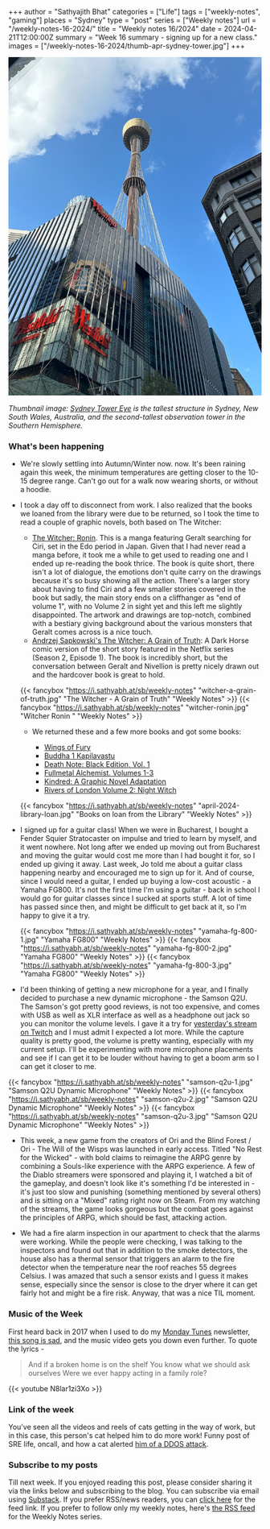 +++
author = "Sathyajith Bhat"
categories = ["Life"]
tags = ["weekly-notes", "gaming"]
places = "Sydney"
type = "post"
series = ["Weekly notes"]
url = "/weekly-notes-16-2024/"
title = "Weekly notes 16/2024"
date = 2024-04-21T12:00:00Z
summary = "Week 16 summary - signing up for a new class."
images = ["/weekly-notes-16-2024/thumb-apr-sydney-tower.jpg"]
+++

![](thumb-apr-sydney-tower.jpg)

_Thumbnail image: [Sydney Tower Eye](https://www.sydneytowereye.com.au/) is the tallest structure in Sydney, New South Wales, Australia, and the second-tallest observation tower in the Southern Hemisphere._ 

### What's been happening

* We're slowly settling into Autumn/Winter now. now. It's been raining again this week, the minimum temperatures are getting closer to the 10-15 degree range. Can't go out for a walk now wearing shorts, or without a hoodie. 

* I took a day off to disconnect from work. I also realized that the books we loaned from the library were due to be returned, so I took the time to read a couple of graphic novels, both based on The Witcher:
    * [The Witcher: Ronin](https://www.goodreads.com/book/show/60568782-the-witcher?from_search=true&from_srp=true&qid=AXctXsgzpF&rank=1). This is a manga featuring Geralt searching for Ciri, set in the Edo period in Japan. Given that I had never read a manga before, it took me a while to get used to reading one and I ended up re-reading the book thrice. The book is quite short, there isn't a lot of dialogue, the emotions don't quite carry on the drawings because it's so busy showing all the action. There's a larger story about having to find Ciri and a few smaller stories covered in the book but sadly, the main story ends on a cliffhanger as "end of volume 1", with no Volume 2 in sight yet and this left me slightly disappointed. The artwork and drawings are top-notch, combined with a bestiary giving background about the various monsters that Geralt comes across is a nice touch. 
    * [Andrzej Sapkowski's The Witcher: A Grain of Truth](https://www.goodreads.com/book/show/58787726-andrzej-sapkowski-s-the-witcher): A Dark Horse comic version of the short story featured in the Netflix series (Season 2, Episode 1). The book is incredibly short, but the conversation between Geralt and Nivellion is pretty nicely drawn out and the hardcover book is great to hold. 

    {{< fancybox "https://i.sathyabh.at/sb/weekly-notes" "witcher-a-grain-of-truth.jpg" "The Witcher - A Grain of Truth" "Weekly Notes" >}}
    {{< fancybox "https://i.sathyabh.at/sb/weekly-notes" "witcher-ronin.jpg" "Witcher Ronin " "Weekly Notes" >}}

    * We returned these and a few more books and got some books:

      * [Wings of Fury](https://www.goodreads.com/book/show/55651393-wings-of-fury)
      * [Buddha 1 Kapilavastu](https://www.goodreads.com/book/show/209577.Buddha_Vol_1)
      * [Death Note: Black Edition, Vol. 1](https://www.goodreads.com/book/show/6345999-death-note)
      * [Fullmetal Alchemist. Volumes 1-3](https://www.goodreads.com/book/show/10182392-fullmetal-alchemist-3-in-1-edition-vol-1)
      * [Kindred: A Graphic Novel Adaptation](https://www.goodreads.com/book/show/28818221-kindred)
      * [Rivers of London Volume 2: Night Witch](https://www.goodreads.com/book/show/29504110-rivers-of-london)

    {{< fancybox "https://i.sathyabh.at/sb/weekly-notes" "april-2024-library-loan.jpg" "Books on loan from the Library" "Weekly Notes" >}}


* I signed up for a guitar class! When we were in Bucharest, I bought a Fender Squier Stratocaster on impulse and tried to learn by myself, and it went nowhere. Not long after we ended up moving out from Bucharest and moving the guitar would cost me more than I had bought it for, so I ended up giving it away. Last week, Jo told me about a guitar class happening nearby and encouraged me to sign up for it. And of course, since I would need a guitar, I ended up buying a low-cost acoustic - a Yamaha FG800. It's not the first time I'm using a guitar - back in school I would go for guitar classes since I sucked at sports stuff. A lot of time has passed since then, and might be difficult to get back at it, so I'm happy to give it a try.

  {{< fancybox "https://i.sathyabh.at/sb/weekly-notes" "yamaha-fg-800-1.jpg" "Yamaha FG800" "Weekly Notes" >}}
  {{< fancybox "https://i.sathyabh.at/sb/weekly-notes" "yamaha-fg-800-2.jpg" "Yamaha FG800" "Weekly Notes" >}}
  {{< fancybox "https://i.sathyabh.at/sb/weekly-notes" "yamaha-fg-800-3.jpg" "Yamaha FG800" "Weekly Notes" >}}


* I'd been thinking of getting a new microphone for a year, and I finally decided to purchase a new dynamic microphone - the Samson Q2U. The Samson's got pretty good reviews, is not too expensive, and comes with USB as well as XLR interface as well as a headphone out jack so you can monitor the volume levels. I gave it a try for [yesterday's stream on Twitch](https://www.twitch.tv/sathyabhat) and I must admit I expected a lot more. While the capture quality is pretty good, the volume is pretty wanting, especially with my current setup. I'll be experimenting with more microphone placements and see if I can get it to be louder without having to get a boom arm so I can get it closer to me. 

{{< fancybox "https://i.sathyabh.at/sb/weekly-notes" "samson-q2u-1.jpg" "Samson Q2U Dynamic Microphone" "Weekly Notes" >}}
{{< fancybox "https://i.sathyabh.at/sb/weekly-notes" "samson-q2u-2.jpg" "Samson Q2U Dynamic Microphone" "Weekly Notes" >}}
{{< fancybox "https://i.sathyabh.at/sb/weekly-notes" "samson-q2u-3.jpg" "Samson Q2U Dynamic Microphone" "Weekly Notes" >}}

* This week, a new game from the creators of Ori and the Blind Forest / Ori - The Will of the Wisps was launched in early access. Titled "No Rest for the Wicked" - with bold claims to reimagine the ARPG genre by combining a Souls-like experience with the ARPG experience. A few of the Diablo streamers were sponsored and playing it, I watched a bit of the gameplay, and doesn't look like it's something I'd be interested in - it's just too slow and punishing (something mentioned by several others) and is sitting on a "Mixed" rating right now on Steam. From my watching of the streams, the game looks gorgeous but the combat goes against the principles of ARPG, which should be fast, attacking action. 

* We had a fire alarm inspection in our apartment to check that the alarms were working. While the people were checking, I was talking to the inspectors and found out that in addition to the smoke detectors, the house also has a thermal sensor that triggers an alarm to the fire detector when the temperature near the roof reaches 55 degrees Celsius. I was amazed that such a sensor exists and I guess it makes sense, especially since the sensor is close to the dryer where it can get fairly hot and might be a fire risk. Anyway, that was a nice TIL moment. 

### Music of the Week

First heard back in 2017 when I used to do my [Monday Tunes](/tags/monday-tunes/) newsletter, [this song is sad](https://www.youtube.com/watch?v=N8lar1zi3Xo), and the music video gets you down even further. To quote the lyrics - 

> And if a broken home is on the shelf
> You know what we should ask ourselves
> Were we ever happy acting in a family role?

{{< youtube N8lar1zi3Xo >}}

### Link of the week

You've seen all the videos and reels of cats getting in the way of work, but in this case, this person's cat helped him to do more work! Funny post of SRE life, oncall, and how a cat alerted [him of a DDOS attack](https://www.dannyguo.com/blog/my-cat-alerted-me-to-a-ddos-attack).

### Subscribe to my posts

Till next week. If you enjoyed reading this post, please consider sharing it via the links below and subscribing to the blog. You can subscribe via email using [Substack](https://sathyabhat.substack.com/). If you prefer RSS/news readers, you can [click here](https://sathyabh.at/index.xml) for the feed link. If you prefer to follow only my weekly notes, here's [the RSS feed](https://sathyabh.at/series/weekly-notes/index.xml) for the Weekly Notes series. 